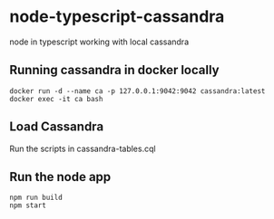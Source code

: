 # node-typescript-cassandra
node in typescript working with local cassandra

## Running cassandra in docker locally

    docker run -d --name ca -p 127.0.0.1:9042:9042 cassandra:latest
    docker exec -it ca bash

## Load Cassandra

Run the scripts in cassandra-tables.cql

## Run the node app

    npm run build
    npm start


